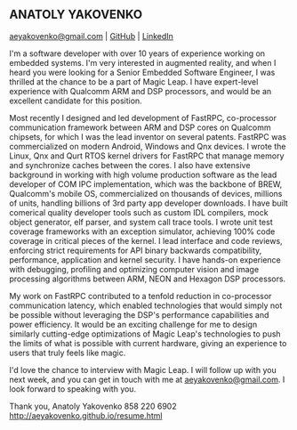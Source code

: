 ANATOLY YAKOVENKO
-----------------

aeyakovenko@gmail.com   |   [GitHub](https://github.com/aeyakovenko)   |   [LinkedIn](https://www.linkedin.com/profile/view?id=312504086)

I'm a software developer with over 10 years of experience working on embedded systems. I'm very interested in augmented reality, and when I heard you were looking for a Senior Embedded Software Engineer, I was thrilled at the chance to be a part of Magic Leap. I have expert-level experience with Qualcomm ARM and DSP processors, and would be an excellent candidate for this position.

Most recently I designed and led development of FastRPC, co-processor communication framework between ARM and DSP cores on Qualcomm chipsets, for which I was the lead inventor on several patents. FastRPC was commercialized on modern Android, Windows and Qnx devices. I wrote the Linux, Qnx and Qurt RTOS kernel drivers for FastRPC that manage memory and synchronize caches between the cores.  I also have extensive background in working with high volume production software as the lead developer of COM IPC implementation, which was the backbone of BREW, Qualcomm's mobile OS, commercialized on thousands of devices, millions of units, handling billions of 3rd party app developer downloads. I have built comerical quality developer tools such as custom IDL compilers, mock object generator, elf parser, and system call trace tools. I wrote unit test coverage frameworks with an exception simulator, achieving 100% code coverage in critical pieces of the kernel. I lead interface and code reviews, enforcing strict requirements for API binary backwards compatibility, performance, application and kernel security. I have hands-on experience with debugging, profiling and optimizing computer vision and image processing algorithms between ARM, NEON and Hexagon DSP processors.

My work on FastRPC contributed to a tenfold reduction in co-processor communication latency, which enabled technologies that would simply not be possible without leveraging the DSP's performance capabilities and power efficiency. It would be an exciting challenge for me to design similarly cutting-edge optimizations of Magic Leap's technologies to push the limits of what is possible with current hardware, giving an experience to users that truly feels like magic.
 
I'd love the chance to interview with Magic Leap. I will follow up with you next week, and you can get in touch with me at aeyakovenko@gmail.com. I look forward to speaking with you.

Thank you,
Anatoly Yakovenko
858 220 6902
http://aeyakovenko.github.io/resume.html
